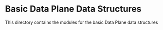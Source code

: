 # Basic Data Plane Data Structures
This directory contains the modules for the basic Data Plane data structures